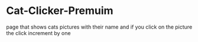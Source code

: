 # Cat-Clicker-Premuim
page that shows cats pictures with their name and if you click on the picture the click increment by one
